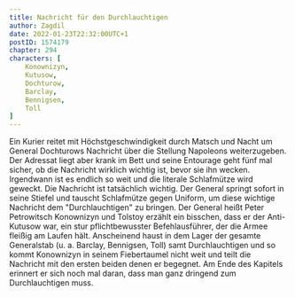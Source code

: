 ```yaml
---
title: Nachricht für den Durchlauchtigen
author: Zagdil
date: 2022-01-23T22:32:00UTC+1
postID: 1574179
chapter: 294
characters: [ 
    Konownizyn, 
    Kutusow, 
    Dochturow,
    Barclay, 
    Bennigsen, 
    Toll  
]
---
```

Ein Kurier reitet mit Höchstgeschwindigkeit durch Matsch und Nacht um General Dochturows Nachricht über die Stellung Napoleons weiterzugeben. Der Adressat liegt aber krank im Bett und seine Entourage geht fünf mal sicher, ob die Nachricht wirklich wichtig ist, bevor sie ihn wecken. Irgendwann ist es endlich so weit und die literale Schlafmütze wird geweckt. Die Nachricht ist tatsächlich wichtig. Der General springt sofort in seine Stiefel und tauscht Schlafmütze gegen Uniform, um diese wichtige Nachricht dem "Durchlauchtigen" zu bringen. Der General heißt Peter Petrowitsch Konownizyn und Tolstoy erzählt ein bisschen, dass er der Anti-Kutusow war, ein stur pflichtbewusster Befehlausführer, der die Armee fleißig am Laufen hält. Anscheinend haust in dem Lager der gesamte Generalstab (u. a. Barclay, Bennigsen, Toll) samt Durchlauchtigen und so kommt Konownizyn in seinem Fiebertaumel nicht weit und teilt die Nachricht mit den ersten beiden denen er begegnet. Am Ende des Kapitels erinnert er sich noch mal daran, dass man ganz dringend zum Durchlauchtigen muss.